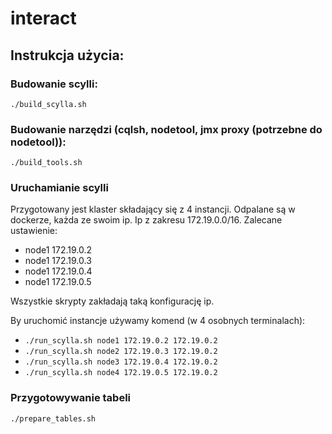 # interact

## Instrukcja użycia:

### Budowanie scylli:
`./build_scylla.sh`

### Budowanie narzędzi (cqlsh, nodetool, jmx proxy (potrzebne do nodetool)):
`./build_tools.sh`

### Uruchamianie scylli

Przygotowany jest klaster składający się z 4 instancji. Odpalane są w dockerze, każda ze swoim ip. Ip z zakresu 172.19.0.0/16. Zalecane ustawienie:
- node1 172.19.0.2
- node1 172.19.0.3
- node1 172.19.0.4
- node1 172.19.0.5

Wszystkie skrypty zakładają taką konfigurację ip.

By uruchomić instancje używamy komend (w 4 osobnych terminalach):
- `./run_scylla.sh node1 172.19.0.2 172.19.0.2`
- `./run_scylla.sh node2 172.19.0.3 172.19.0.2`
- `./run_scylla.sh node3 172.19.0.4 172.19.0.2`
- `./run_scylla.sh node4 172.19.0.5 172.19.0.2`

### Przygotowywanie tabeli
`./prepare_tables.sh`

